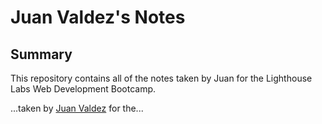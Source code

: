 # Juan Valdez's Notes

## Summary 

This repository contains all of the notes taken by Juan  for the Lighthouse Labs Web Development Bootcamp.

...taken by [Juan Valdez](https://github.com/JuanTValdez) for the...